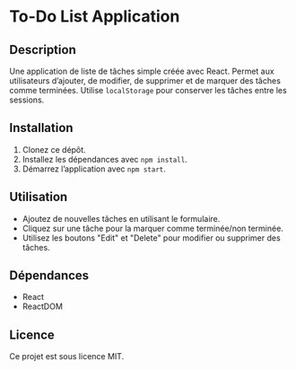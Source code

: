 # To-Do List Application

## Description

Une application de liste de tâches simple créée avec React. Permet aux utilisateurs d’ajouter, de modifier, de supprimer et de marquer des tâches comme terminées. Utilise `localStorage` pour conserver les tâches entre les sessions.

## Installation

1. Clonez ce dépôt.
2. Installez les dépendances avec `npm install`.
3. Démarrez l’application avec `npm start`.

## Utilisation

- Ajoutez de nouvelles tâches en utilisant le formulaire.
- Cliquez sur une tâche pour la marquer comme terminée/non terminée.
- Utilisez les boutons "Edit" et "Delete" pour modifier ou supprimer des tâches.

## Dépendances

- React
- ReactDOM

## Licence

Ce projet est sous licence MIT.
